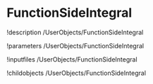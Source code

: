 <!-- MOOSE Documentation Stub: Remove this when content is added. -->

# FunctionSideIntegral
!description /UserObjects/FunctionSideIntegral

!parameters /UserObjects/FunctionSideIntegral

!inputfiles /UserObjects/FunctionSideIntegral

!childobjects /UserObjects/FunctionSideIntegral
